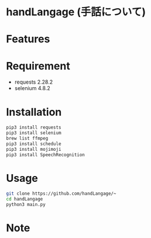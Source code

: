 # handLangage (手話について)

# Features

# Requirement


* requests 2.28.2
* selenium 4.8.2

# Installation


```bash
pip3 install requests
pip3 install selenium
brew list ffmpeg
pip3 install schedule
pip3 install mojimoji
pip3 install SpeechRecognition
```

# Usage


```bash
git clone https://github.com/handLangage/~
cd handLangage
python3 main.py
```

# Note
